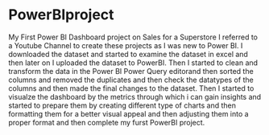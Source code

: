 # PowerBIproject
My First Power BI Dashboard project on Sales for a Superstore
I referred to a Youtube Channel to create these projects as I was new to Power BI.
I downloaded the dataset and started to examine the dataset in excel and then later on I uploaded the dataset to PowerBI.
Then I started to clean and transform the data in the Power BI Power Query editorand then sorted the columns and removed the duplicates and then check the datatypes of the columns and then made the final changes to the dataset.
Then I started to visualze the dashboard by the metrics through which i can gain insights and started to prepare them by creating different type of charts and then formatting them for a better visual appeal
and then adjusting them into a proper format and then complete my furst PowerBI project.
